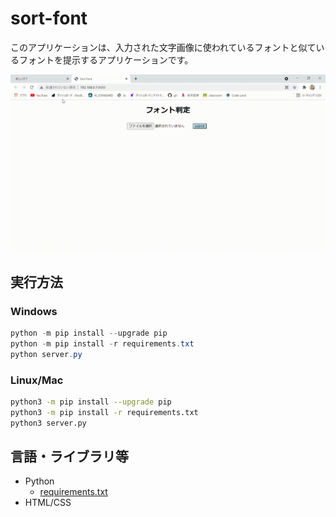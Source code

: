 # sort-font
このアプリケーションは、入力された文字画像に使われているフォントと似ているフォントを提示するアプリケーションです。

![demo.gif](./demo.gif)

## 実行方法
### Windows
```powershell
python -m pip install --upgrade pip
python -m pip install -r requirements.txt
python server.py
```
### Linux/Mac
```bash
python3 -m pip install --upgrade pip
python3 -m pip install -r requirements.txt
python3 server.py
```

## 言語・ライブラリ等
- Python
  - [requirements.txt](./requirements.txt)
- HTML/CSS

